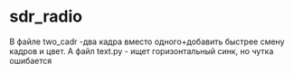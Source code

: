 # sdr_radio
В файле two_cadr -два кадра вместо одного+добавить быстрее смену кадров и цвет.
А файл text.py - ищет горизонтальный синк, но чутка ошибается
